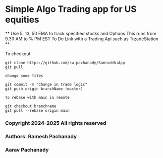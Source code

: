 # Simple Algo Trading app for US equities

** Use 5, 13, 50 EMA to track specified stocks and Options
This runs from 9.30 AM to % PM EST
To Do Link with a Trading Api such as TrzadeStation
**

To checkout
```
git clone https://github.com/sw-pachanady/SamruddhiApp
git pull

change some files

git commit -m "Change in trade logic"
git push origin branchName (master)

to rebase with main in remote 

git checkout branchname
git pull --rebase origin main
```

### Copyright 2024-2025 All rights reserved

### Authors:    Ramesh Pachanady
###             Aarav Pachanady